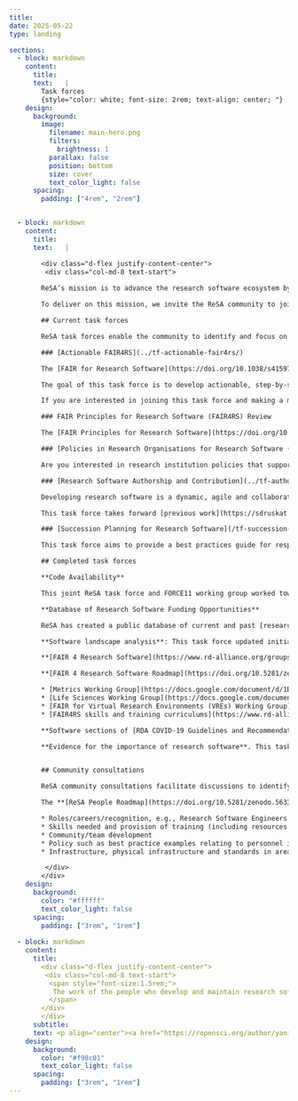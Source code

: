 ```yaml
---
title:
date: 2025-05-22
type: landing

sections:
  - block: markdown
    content:
      title: 
      text:   |
        Task forces
        {style="color: white; font-size: 2rem; text-align: center; "}
    design:
      background:
        image:
          filename: main-hero.png
          filters:
            brightness: 1
          parallax: false
          position: bottom
          size: cover
          text_color_light: false      
      spacing:
        padding: ["4rem", "2rem"]        


  - block: markdown
    content:
      title:
      text:   |

        <div class="d-flex justify-content-center">
         <div class="col-md-8 text-start">
               
        ReSA’s mission is to advance the research software ecosystem by collaborating with decision makers and key influencers, to achieve the vision that research software and those who develop and maintain it are recognised and valued as fundamental and vital to research worldwide.

        To deliver on this mission, we invite the ReSA community to join us on ReSA activities stemming from the [ReSA Strategic Plan](https://doi.org/10.5281/zenodo.15444952). You can also support ReSA's work through [Organisational Membership](/about/membership), [task force support](/taskforces/tf-support), or a [donation](/about/donate).

        ## Current task forces

        ReSA task forces enable the community to identify and focus on challenges and solutions for a particular area, at the international level. There are also task forces associated with the [Research Software Funders Forum](/forums/funders-forum/) focusing on improving coordination of funding, and implementation of the [FAIR4RS Principles](/blog/2022-06/). **To suggest or join a ReSA task force, please refer to these [guidelines](https://docs.google.com/document/d/17TCle8vqdpdxgMkzqGQbAHWoKs2Qbei1lNOmPfwYahQ/edit)**.

        ### [Actionable FAIR4RS](../tf-actionable-fair4rs/)

        The [FAIR for Research Software](https://doi.org/10.1038/s41597-022-01710-x) (FAIR4RS) Principles provide a framework for making research software Findable, Accessible, Interoperable, Reusable (FAIR). They are, by design, meant to be aspirational and only provide general instructions. Actionable guidelines are lacking such that researchers can follow them to practically make their software FAIR.

        The goal of this task force is to develop actionable, step-by-step guidelines that researchers can easily follow for making their research software FAIR in line with the FAIR4RS Principles (see [task force proposal](https://drive.google.com/drive/u/0/folders/15srfB15eg9I5jKTSTMF_MlFZfGwX8qx8)). While requirements for making research software FAIR may vary depending on many factors such as coding language, research domain, and funding source, the task force aims to define guidelines that are as specific as possible while leaving room for particular requirements of different research software. The group will break down the FAIR4RS Principles to identify practical requirements of each Principle and examine relevant previous work to identify ways to fulfil those requirements and eventually formulate draft guidelines, building on work such as [Making Biomedical Research Software FAIR: Actionable Step-by-step Guidelines](https://doi.org/10.1038/s41597-023-02463-x) with a User-support Too. The draft will then be opened for community review before being published as community guidelines. 

        If you are interested in joining this task force and making a major impact on FAIR practices in your field then contact [bPatel@calmi2.org](mailto:bPatel@calmi2.org).

        ### FAIR Principles for Research Software (FAIR4RS) Review 

        The [FAIR Principles for Research Software](https://doi.org/10.15497/RDA00068) (FAIR4RS) were produced by a joint working group of the [Research Data Alliance](https://www.rd-alliance.org/), [Research Software Alliance](https://www.researchsoft.org/) and [FORCE11](https://force11.org/). They were published in March of 2022 after extensive community consultation and contributions. The [FAIR4RS Principles](https://www.nature.com/articles/s41597-022-01710-x) aim to promote and encourage the findability, accessibility, interoperability, and reusability (FAIR) of research software. The adoption and implementation of the FAIR4RS Principles can increase the transparency, reproducibility, and reusability of research by providing research software that can be executed, replicated, built-upon, combined, reinterpreted, reimplemented, and/or used in different settings and by third-parties. There has been [some significant adoption of the FAIR4RS principles](/blog/2024-03/), thus the community has experience trying to apply the principles. It is noted that while many activities are increasing aspects of the FAIRness of research software, more work is still needed to make it easier to embrace the FAIR4RS Principles in their entirety. This ReSA task force, which is also working as part of the RDA [Software Source Code Interest Group](https://www.rd-alliance.org/groups/software-source-code-ig/activity/), aims to understand where the principles have and have not been adopted, and why.

        ### [Policies in Research Organisations for Research Software (PRO4RS)](https://www.rd-alliance.org/groups/rda-resa-policies-research-organisations-research-software-pro4rs/forum/)

        Are you interested in research institution policies that support research software and the people who develop and maintain it? Join the joint [Policies in Research Organisations for Research Software (PRO4RS) Working Group](https://www.rd-alliance.org/groups/rda-resa-policies-research-organisations-research-software-pro4rs/forum/) with the Research Data Alliance to help build our collection of **[institutional policies](/resource/software-policies/)** and consider how to better share these with interested stakeholders. This combined working group builds on the ReSA task force to collect institutional policies for further dissemination as examples and encouragement to increase the value of research software assets worldwide. You can add your organisation's policy to the [public list](https://docs.google.com/spreadsheets/d/1YgXG1eSrby8e5wzqYOiOZW6KmJtR-wdBTrjr1_aMtF4/edit#gid=0).

        ### [Research Software Authorship and Contribution](../tf-authorship-contribution/)

        Developing research software is a dynamic, agile and collaborative effort, involving a spectrum of contributions that may or may not qualify contributors for authorship of the software. Different types of contributions to software have been suggested across a number of projects, but there is a lack of community support for any one of these taxonomies or vocabularies. Furthermore, we currently lack community guidelines and criteria for software authorship.

        This task force takes forward [previous work](https://sdruskat.net/software-authorship/) to define software authorship and comprehensively describe contribution types/roles in software. The group examines relevant previous work and literature to formulate drafts defining both software authorship and the nature of contributions. These drafts will be made public for expert and community review. Following this consultation phase, they will be published as comprehensive community guidelines.

        ### [Succession Planning for Research Software](/tf-succession-planning/)

        This task force aims to provide a best practices guide for responsibly wrapping up research code when individuals leave their institutions, addressing a common challenge faced across the international research software community. By gathering community feedback and creating an easy-to-use checklist, the group seeks to support sustainable transitions and long-term preservation of software projects. Outputs will include a GitHub repository or Jupyter Notebook and markdown-based checklists, all shared under a CC-BY 4.0 license. To join the task force or learn more, contact: richard.littauer@gmail.com 

        ## Completed task forces

        **Code Availability**

        This joint ReSA task force and FORCE11 working group worked towards greater alignment on policy and other related actions for code availability. Code availability is concerned with the code associated with the findings of an article being made available alongside (or prior to) the publication of the article. The group had an initial focus on publisher policies concerning code availability. Then the group aimed to examine ways that tools and guidance might help with policy adoption, with the overarching aim of getting more code shared. Outputs include a [analysis of publisher policies on code sharing](https://doi.org/10.5281/zenodo.10021576), and presentations at the March 2023 Research Data Alliance plenary, in two different sessions. Lauren Cadwallader presented to the [Data Policy Standardisation and Implementation Interest Group](https://www.youtube.com/watch?v=jZX-W0ytFhg&t=3912s) (15 mins) and Tom Honeyman to the [Software Source Code Interest Group](https://youtu.be/ltueULdpgHY?t=2886) (8 mins) Both sessions were considering policy overall, but coming at it from very different angles. This task force builds on the International Data Week session, [Sharing code that supports research articles: is it time to align goals and publisher policies?](https://www.rd-alliance.org/sharing-code-supports-research-articles-it-time-align-goals-and-publisher-policies) ([slides](https://docs.google.com/presentation/d/1wtKgR78PIDbL2tKkyok8UClN4cG7g70NqhccFL4M73o/edit#slide=id.p) and [video](https://www.youtube.com/watch?v=IIkWpke1lnY&t=1385s)). Contact [code-availability+owner@googlegroups.com](mailto:code-availability+owner@googlegroups.com) for any questions.

        **Database of Research Software Funding Opportunities**

        ReSA has created a public database of current and past [research software funding opportunities](/resource/funding-opportunities/) to improve the findability of this important information. Members of the community can [add](https://forms.gle/r4Jw4swUd1SXigZc9) current funding opportunities. ReSA will also be adding more details of past funding opportunities to enable analysis of patterns in research software funding, to build on ReSA’s [Overview of the research software funding landscape](/blog/2022-02-24/). ReSA continues to support improvements in the funding landscape through the [Research Software Funders Forum](/forums/funders-forum/).

        **Software landscape analysis**: This task force updated initial landscaping to include more initiatives from across the globe. Read the 2022 [report](https://doi.org/10.5281/zenodo.7179892) and [blog](/blog/2022-10/), and previous results were presented in this [blog](http://doi.org/10.5281/zenodo.3699950) posted by [URSSI](http://urssi.us/blog/2020/03/11/the-research-software-alliance-resa-and-the-community-landscape/), [SSI](http://urssi.us/blog/2020/03/11/the-research-software-alliance-resa-and-the-community-landscape/) and [Netherlands eScience Center](https://blog.esciencecenter.nl/the-research-software-alliance-resa-and-the-community-landscape-9b8a6290ebb3) in 2020. Help us keep the [ReSA list of research software communities](https://docs.google.com/spreadsheets/d/15JHqOxR4HIKHYe821IPvbxIuXP1zMjXKGEIJwB-GPqE/edit#gid=0) up to date by making comments in the spreadsheet.

        **[FAIR 4 Research Software](https://www.rd-alliance.org/groups/fair-4-research-software-fair4rs-wg)** applied the FAIR principles to research software to create the [FAIR4RS Principles](/blog/2022-06/), which were introduced in this [article](https://doi.org/10.1038/s41597-022-01710-x) in *Scientific Data* and are now being adopted by a [range of organisations](https://doi.org/10.5281/zenodo.6258366). This task force was convened in partnership with [RDA](https://www.rd-alliance.org/groups/fair-4-research-software-fair4rs-wg) and [FORCE11](https://www.force11.org/group/fair-4-research-software-fair4rs-working-group).

        **[FAIR 4 Research Software Roadmap](https://doi.org/10.5281/zenodo.6239373)** identified key stakeholders in areas arising from the application of the FAIR principles to research software, to guide strategic planning and investment. Consultation with key stakeholders enabled mapping of existing projects that apply some of the elements of the FAIR principles to research software into a longer-term framework to improve strategic alignment and potential collaborators/leads for parts of the Roadmap. Initiatives progressing particular elements of the Roadmap include:

        * [Metrics Working Group](https://docs.google.com/document/d/1BpzecVx4ZvSNfHD-UHhofZVdA6qiP_ENrmozmiq9zY4/edit) to develop FAIR research software metrics.
        * [Life Sciences Working Group](https://docs.google.com/document/d/1yQun2tObksymOrAV4RY7jqbSkZ0r8G6I-vrkDAGHnnI/edit) to support the implementation of the FAIR4RS principles in the life sciences community, with ELIXIR providing a pilot use case.
        * [FAIR for Virtual Research Environments (VREs) Working Group](https://www.rd-alliance.org/group/fair-virtual-research-environments-wg/case-statement/fair-virtual-research-environments-vres) will enable coordination between existing communities working with VREs, science gateways, platforms and virtual labs, to define what it means for VREs to be and enable FAIR, and provide guidance to VRE developers in achieving this.
        * [FAIR4RS skills and training curriculums](https://www.rd-alliance.org/skills-and-training-curriculums-support-fair-research-software) aims to coordinate discussion on the opportunity for the training and research software communities to advance identification of FAIR research software skills and curriculums, building on both existing work on research software training for researchers and the growing body of FAIR data work in this area.

        **Software sections of [RDA COVID-19 Guidelines and Recommendations](https://www.rd-alliance.org/group/rda-covid19-rda-covid19-omics-rda-covid19-epidemiology-rda-covid19-clinical-rda-covid19-1)** for policy makers, funders and the research community. [Final recommendations](https://doi.org/10.15497/rda00052) helping COVID-19 stakeholders follow best practices to maximize the efficiency of their work, and to act as a blueprint for future emergencies.

        **Evidence for the importance of research software**. This task force presented its outcomes in this [blog](https://doi.org/10.5281/zenodo.3884311) posted by [URSSI](http://urssi.us/blog/2020/06/08/evidence-for-the-importance-of-research-software/), [SSI](https://www.software.ac.uk/blog/2020-06-08-evidence-importance-research-software) and [Netherlands eScience Centre](https://blog.esciencecenter.nl/evidence-for-the-importance-of-research-software-1cb4a49077f3) in June 2020. This work identified and analysed resources that demonstrate the importance of research software to research outcomes, to provide information for sharing with key influencers.


        ## Community consultations

        ReSA community consultations facilitate discussions to identify and prioritise challenges across ReSA's three key themes: people, policy and infrastructure. Community consultations are core ReSA activities, enabling the community to collaborate on elucidating how to advance visibility of research software.

        The **[ReSA People Roadmap](https://doi.org/10.5281/zenodo.5633318)** community consultation facilitated identification and prioritisation of the major issues related to people (or personnel) challenges faced by the research software community, including research software engineers. The People Roadmap interviewed 28 research software initiatives to identify strategies and programs across the research software community, and determine common issues and priorities.

        * Roles/careers/recognition, e.g., Research Software Engineers (RSEs), research software product managers, research software community managers
        * Skills needed and provision of training (including resources such as best practice guides)
        * Community/team development
        * Policy such as best practice examples relating to personnel issues
        * Infrastructure, physical infrastructure and standards in areas such as software citation that support people-themed issues

         </div>
        </div>  
    design:
      background:
        color: "#ffffff"
        text_color_light: false
      spacing:
        padding: ["3rem", "1rem"]         
        
  - block: markdown
    content:
      title: 
        <div class="d-flex justify-content-center">
         <div class="col-md-8 text-start">
          <span style="font-size:1.5rem;">
           The work of the people who develop and maintain research software is often hidden and needs to be recognised.
          </span>
        </div>
        </div>  
      subtitle: 
      text: <p align="center"><a href="https://ropensci.org/author/yanina-bellini-saibene/">Yanina Bellini, Community Manager, rOpenSci, Argentina</a></p>
    design:
      background:
        color: "#f98c01"
        text_color_light: false
      spacing:
        padding: ["3rem", "1rem"]         
---
```

